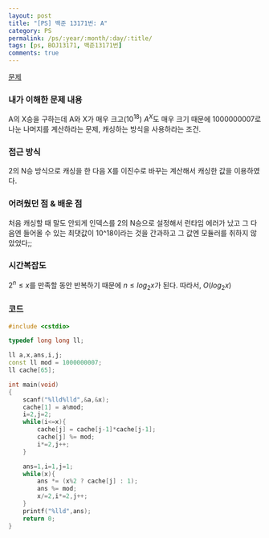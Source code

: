 ```yaml
---
layout: post
title: "[PS] 백준 13171번: A"
category: PS
permalink: /ps/:year/:month/:day/:title/
tags: [ps, BOJ13171, 백준13171번]
comments: true
---
```


[문제](https://www.acmicpc.net/problem/13171)

### 내가 이해한 문제 내용

A의 X승을 구하는데 A와 X가 매우 크고($10^{18}$) $A^X$도 매우 크기 때문에 1000000007로 나눈 나머지를 계산하라는 문제, 캐싱하는 방식을 사용하라는 조건.

### 접근 방식

2의 N승 방식으로 캐싱을 한 다음 X를 이진수로 바꾸는 계산해서 캐싱한 값을 이용하였다.

### 어려웠던 점 & 배운 점

처음 캐싱할 때 말도 안되게 인덱스를 2의 N승으로 설정해서 런타임 에러가 났고 그 다음엔 들어올 수 있는 최댓값이 10^18이라는 것을 간과하고 그 값엔 모듈러를 취하지 않았었다;;

### 시간복잡도

$2^n \le x$를 만족할 동안 반복하기 때문에 $n\le log_2{x}$가 된다. 따라서, $O(log_2{x})$

### 코드

```c++
#include <cstdio>

typedef long long ll;

ll a,x,ans,i,j;
const ll mod = 1000000007;
ll cache[65];

int main(void)
{
    scanf("%lld%lld",&a,&x);
    cache[1] = a%mod;
    i=2,j=2;
    while(i<=x){
        cache[j] = cache[j-1]*cache[j-1];
        cache[j] %= mod;
        i*=2,j++;
    }

    ans=1,i=1,j=1;
    while(x){
        ans *= (x%2 ? cache[j] : 1);
        ans %= mod;
        x/=2,i*=2,j++;
    }
    printf("%lld",ans);
    return 0;
}
```

